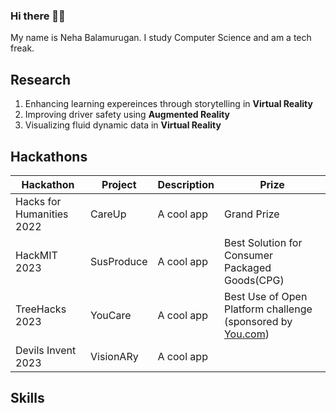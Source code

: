 ### Hi there 👋🏾
My name is Neha Balamurugan. I study Computer Science and am a tech freak.

## Research
1. Enhancing learning expereinces through storytelling in **Virtual Reality**
2. Improving driver safety using **Augmented Reality**
3. Visualizing fluid dynamic data in **Virtual Reality**

## Hackathons
| Hackathon  | Project | Description | Prize |
| ------------- | ------------- | ------------- | ------------- |
| Hacks for Humanities 2022 | CareUp | A cool app | Grand Prize |
| HackMIT 2023 | SusProduce  | A cool app | Best Solution for Consumer Packaged Goods(CPG) |
| TreeHacks 2023 | YouCare  | A cool app | Best Use of Open Platform challenge (sponsored by [You.com](https://you.com/)) |
| Devils Invent 2023 | VisionARy | A cool app | 

## Skills


<!--
**nehabalamurugan/nehabalamurugan** is a ✨ _special_ ✨ repository because its `README.md` (this file) appears on your GitHub profile.

Here are some ideas to get you started:

- 🔭 I’m currently working on ...
- 🌱 I’m currently learning ...
- 👯 I’m looking to collaborate on ...
- 🤔 I’m looking for help with ...
- 💬 Ask me about ...
- 📫 How to reach me: ...
- 😄 Pronouns: ...
- ⚡ Fun fact: ...
-->
